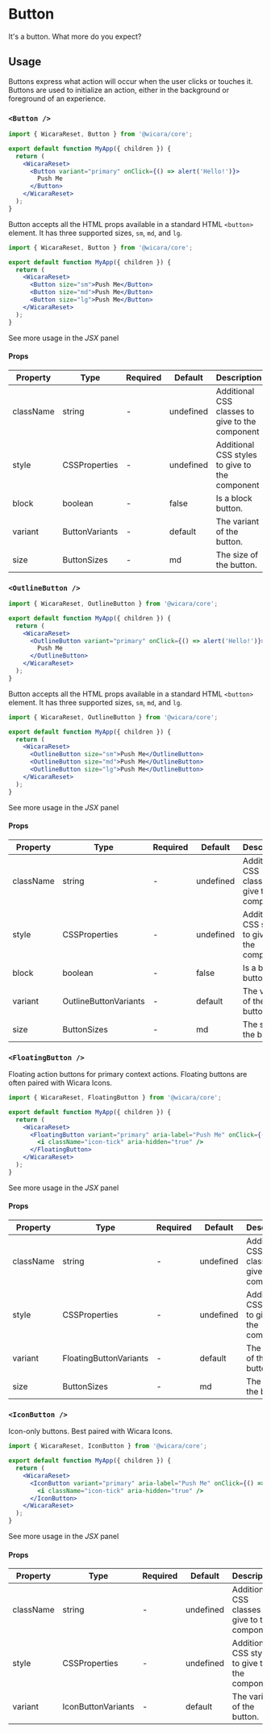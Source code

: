 # Button

It's a button. What more do you expect?

## Usage

Buttons express what action will occur when the user clicks or touches it. Buttons are used to initialize an action, either in the background or foreground of an experience.

### `<Button />`

```jsx
import { WicaraReset, Button } from '@wicara/core';

export default function MyApp({ children }) {
  return (
    <WicaraReset>
      <Button variant="primary" onClick={() => alert('Hello!')}>
        Push Me
      </Button>
    </WicaraReset>
  );
}
```

Button accepts all the HTML props available in a standard HTML `<button>` element. It has three supported sizes, `sm`, `md`, and `lg`.

```jsx
import { WicaraReset, Button } from '@wicara/core';

export default function MyApp({ children }) {
  return (
    <WicaraReset>
      <Button size="sm">Push Me</Button>
      <Button size="md">Push Me</Button>
      <Button size="lg">Push Me</Button>
    </WicaraReset>
  );
}
```

See more usage in the _JSX_ panel

#### Props

| Property  | Type           | Required | Default   | Description                                     |
| --------- | -------------- | -------- | --------- | ----------------------------------------------- |
| className | string         | -        | undefined | Additional CSS classes to give to the component |
| style     | CSSProperties  | -        | undefined | Additional CSS styles to give to the component  |
| block     | boolean        | -        | false     | Is a block button.                              |
| variant   | ButtonVariants | -        | default   | The variant of the button.                      |
| size      | ButtonSizes    | -        | md        | The size of the button.                         |

### `<OutlineButton />`

```jsx
import { WicaraReset, OutlineButton } from '@wicara/core';

export default function MyApp({ children }) {
  return (
    <WicaraReset>
      <OutlineButton variant="primary" onClick={() => alert('Hello!')}>
        Push Me
      </OutlineButton>
    </WicaraReset>
  );
}
```

Button accepts all the HTML props available in a standard HTML `<button>` element. It has three supported sizes, `sm`, `md`, and `lg`.

```jsx
import { WicaraReset, OutlineButton } from '@wicara/core';

export default function MyApp({ children }) {
  return (
    <WicaraReset>
      <OutlineButton size="sm">Push Me</OutlineButton>
      <OutlineButton size="md">Push Me</OutlineButton>
      <OutlineButton size="lg">Push Me</OutlineButton>
    </WicaraReset>
  );
}
```

See more usage in the _JSX_ panel

#### Props

| Property  | Type                  | Required | Default   | Description                                     |
| --------- | --------------------- | -------- | --------- | ----------------------------------------------- |
| className | string                | -        | undefined | Additional CSS classes to give to the component |
| style     | CSSProperties         | -        | undefined | Additional CSS styles to give to the component  |
| block     | boolean               | -        | false     | Is a block button.                              |
| variant   | OutlineButtonVariants | -        | default   | The variant of the button.                      |
| size      | ButtonSizes           | -        | md        | The size of the button.                         |

### `<FloatingButton />`

Floating action buttons for primary context actions. Floating buttons are often paired with Wicara Icons.

```jsx
import { WicaraReset, FloatingButton } from '@wicara/core';

export default function MyApp({ children }) {
  return (
    <WicaraReset>
      <FloatingButton variant="primary" aria-label="Push Me" onClick={() => alert('Hello!')}>
        <i className="icon-tick" aria-hidden="true" />
      </FloatingButton>
    </WicaraReset>
  );
}
```

See more usage in the _JSX_ panel

#### Props

| Property  | Type                   | Required | Default   | Description                                     |
| --------- | ---------------------- | -------- | --------- | ----------------------------------------------- |
| className | string                 | -        | undefined | Additional CSS classes to give to the component |
| style     | CSSProperties          | -        | undefined | Additional CSS styles to give to the component  |
| variant   | FloatingButtonVariants | -        | default   | The variant of the button.                      |
| size      | ButtonSizes            | -        | md        | The size of the button.                         |

### `<IconButton />`

Icon-only buttons. Best paired with Wicara Icons.

```jsx
import { WicaraReset, IconButton } from '@wicara/core';

export default function MyApp({ children }) {
  return (
    <WicaraReset>
      <IconButton variant="primary" aria-label="Push Me" onClick={() => alert('Hello!')}>
        <i className="icon-tick" aria-hidden="true" />
      </IconButton>
    </WicaraReset>
  );
}
```

See more usage in the _JSX_ panel

#### Props

| Property  | Type               | Required | Default   | Description                                     |
| --------- | ------------------ | -------- | --------- | ----------------------------------------------- |
| className | string             | -        | undefined | Additional CSS classes to give to the component |
| style     | CSSProperties      | -        | undefined | Additional CSS styles to give to the component  |
| variant   | IconButtonVariants | -        | default   | The variant of the button.                      |

